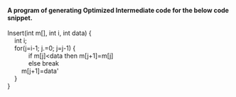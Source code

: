 **A program of generating Optimized Intermediate code for the below code snippet.**
</br></br>
Insert(int m[], int i, int data) {</br>
&nbsp;&nbsp;&nbsp;&nbsp;int i;</br>
&nbsp;&nbsp;&nbsp;&nbsp;for(j=i-1; j.=0; j=j-1) {</br>
&nbsp;&nbsp;&nbsp;&nbsp;&nbsp;&nbsp;&nbsp;&nbsp;&nbsp;&nbsp;&nbsp;&nbsp;if m[j]<data then m[j+1]=m[j]</br>
&nbsp;&nbsp;&nbsp;&nbsp;&nbsp;&nbsp;&nbsp;&nbsp;&nbsp;&nbsp;&nbsp;&nbsp;else break </br>
&nbsp;&nbsp;&nbsp;&nbsp;&nbsp;&nbsp;&nbsp;&nbsp;m[j+1]=data'</br>
&nbsp;&nbsp;&nbsp;&nbsp;} </br>
}</br>
